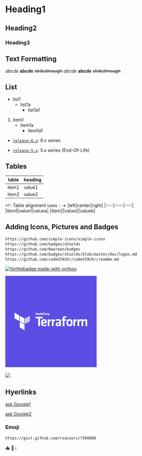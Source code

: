 # Heading1
## Heading2
### Heading3

## Text Formatting
*abcde*
**abcde**
~~strikethrough~~
_abcde_
__abcde__
~~strikethrough~~

## List
- list1
  - list1a
     - list1a1
   
1. item1
   - item1a
      - item1a1

- [`release-6.x`](https://github.com/deviantony/docker-elk/tree/release-6.x): 6.x series
* [`release-5.x`](https://github.com/deviantony/docker-elk/tree/release-5.x): 5.x series (End-Of-Life)

## Tables
|table|heading|
|---|---|
|item1|value1
|item2|value2

<!- Table alignment uses `:` ->
|left|center|right|
|:---|:---:|---:|
|item1|value1|valuea|
|item2|value2|valueb|

## Adding Icons, Pictures and Badges
```
https://github.com/simple-icons/simple-icons
https://github.com/badges/shields
https://github.com/Naereen/badges
https://github.com/badges/shields/blob/master/doc/logos.md
https://github.com/codeSTACKr/codeSTACKr/readme.md
```
[![forthebadge made-with-python](http://ForTheBadge.com/images/badges/made-with-python.svg)](https://www.python.org/)


![Terraform](https://raw.githubusercontent.com/github/explore/80688e429a7d4ef2fca1e82350fe8e3517d3494d/topics/terraform/terraform.png?w=400)


![](https://techcrunch.com/wp-content/uploads/2020/10/Google-Workspace-Icons-bad.png?w=400)

## Hyerlinks
[ask Google1](https://www.google.com)


[ask Google2][askgoogle]

[askgoogle]:https://www.google.com

### Emoji
```
https://gist.github.com/rxaviers/7360908
```
:warning: :construction: :information_source:






